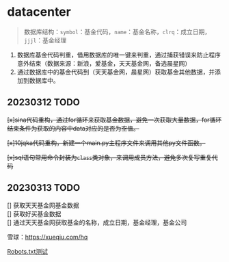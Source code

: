 # datacenter

> 数据库结构：`symbol`：基金代码，`name`：基金名称，`clrq`：成立日期，`jjjl`：基金经理

1. 数据库基金代码判重，借用数据库的唯一键来判重，通过捕获错误来防止程序意外结束（数据来源：新浪，爱基金，天天基金网，备选晨星网）
2. 通过数据库中的基金代码到（天天基金网，晨星网）获取基金其他数据，并添加到数据库中。

## 20230312 TODO

~~[x]sina代码重构，通过for循环来获取基金数据，避免一次获取大量数据，for循环结束条件为获取的内容中data对应的是否为空值。~~

~~[x]10jqka代码重构，新建一个main.py主程序文件来调用其他py文件函数。~~

~~[x]sql语句常用命令封装为`class`类对象，来调用成员方法，避免多次复写重复代码~~

## 20230313 TODO

[] 获取天天基金网基金数据  
[] 获取好买基金数据  
[] 通过天天基金网获取基金的名称，成立日期，基金经理，基金公司  

雪球：<https://xueqiu.com/hq>

[Robots.txt测试](http://www.wetools.com/robots-tester)
